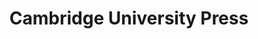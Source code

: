 ---
facebook: https://facebook.com/CambPressAssess
instagram: https://instagram.com/cambpressassess
linkedin: https://linkedin.com/company/cambridge-university-press-and-assessment
logohandle: cambridge
sort: cambridge
title: Cambridge University Press
twitter: https://x.com/CambPressAssess
website: https://www.cambridge.org/
youtube: https://youtube.com/channel/UCNnk0pi7n4Amd_2afMUoKGw
---